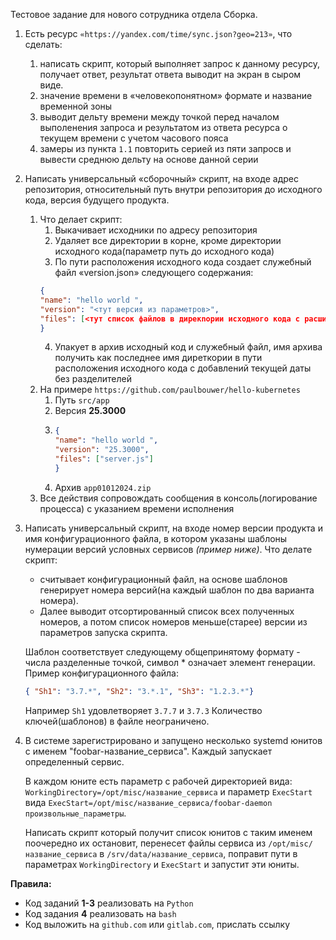 Тестовое задание для нового сотрудника 
отдела Сборка.
1) Есть ресурс `«https://yandex.com/time/sync.json?geo=213»`, что сделать:
    1) написать скрипт, который выполняет запрос к данному ресурсу, получает ответ, результат ответа выводит на экран в сыром виде.
    2) значение времени в «человекопонятном» формате  и название временной зоны
    3) выводит дельту времени между точкой перед началом выполенения запроса и результатом из ответа ресурса о текущем времени с учетом часового пояса
    4) замеры из пункта `1.1` повторить серией из пяти запросв и вывести среднюю дельту на основе данной серии
2) Написать универсальный «сборочный» скрипт, на входе адрес репозитория, относительный путь внутри репозитория до исходного кода, версия будущего продукта.
    1) Что делает скрипт:
        1) Выкачивает исходники по адресу репозитория
        2) Удаляет все директории в корне, кроме директории исходного кода(параметр путь до исходного кода)
        3) По пути расположения исходного кода создает служебный файл «version.json» следующего содержания: 
        ```json
        { 
        "name": "hello world ", 
        "version": "<тут версия из параметров>", 
        "files": [<тут список файлов в дирекnории исходного кода с расширения *.py, *.js, *.sh>] 
        }
        ```
        4) Упакует в архив исходный код и служебный файл, имя архива получить как последнее имя диреткории в пути расположения исходного кода с добавлений текущей даты без разделителей
    2) На примере `https://github.com/paulbouwer/hello-kubernetes`
        1) Путь `src/app`
        2) Версия **25.3000**
        3) 
            ```json
            {
            "name": "hello world ",
            "version": "25.3000", 
            "files": ["server.js"] 
            }
            ```
        4) Архив `app01012024.zip`
    3) Все действия сопровождать сообщения в консоль(логирование процесса) с указанием времени исполнения
3) Написать универсальный скрипт, на входе номер версии продукта и имя конфигурационного файла, в котором указаны шаблоны нумерации версий условных сервисов *(пример ниже)*. 
Что делате скрипт: 
    - считывает конфигурационный файл, на основе шаблонов генерирует номера версий(на каждый шаблон по два варианта номера). 
    - Далее выводит отсортированный список всех полученных номеров, а потом список номеров меньше(старее) версии из параметров запуска скрипта.
    
    Шаблон соответствует следующему общепринятому формату - числа разделенные точкой, символ * означает элемент генерации. Пример конфигурационного файла:
    ```json
    { "Sh1": "3.7.*", "Sh2": "3.*.1", "Sh3": "1.2.3.*"}
    ```
    Например `Sh1` удовлетворяет `3.7.7` и `3.7.3`
    Количество ключей(шаблонов) в файле неограничено.

4) В системе зарегистрировано и запущено несколько systemd юнитов с именем "foobar-название_сервиса". 
Каждый запускает определенный сервис. 

    В каждом юните есть параметр с рабочей директорией вида: 
    `WorkingDirectory=/opt/misc/название_сервиса`
    и параметр `ExecStart` вида
    `ExecStart=/opt/misc/название_сервиса/foobar-daemon произвольные_параметры`.

    Написать скрипт который получит список юнитов с таким именем поочередно их остановит, 
    перенесет файлы сервиса из  `/opt/misc/название_сервиса` в `/srv/data/название_сервиса`, 
    поправит пути в параметрах `WorkingDirectory` и `ExecStart` и запустит эти юниты.

**Правила:**
- Код заданий **1-3** реализовать на `Python`
- Код задания **4** реализовать на `bash`
- Код выложить на `github.com` или `gitlab.com`, прислать ссылку